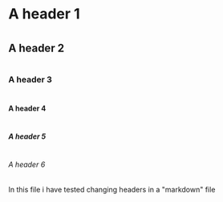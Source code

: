 # <h1>A header 1 </h1>
# <h2>A header 2 </h2>
# <h3>A header 3 </h3>
# <h4>A header 4 </h4>
# <h5>A header 5 </h5>
# <h6>A header 6 </h6>

In this file i have tested changing headers in a "markdown" file
